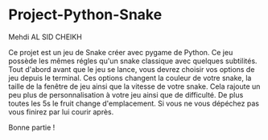 # Project-Python-Snake

Mehdi AL SID CHEIKH

Ce projet est un jeu de Snake créer avec pygame de Python. Ce jeu possède les mêmes régles qu'un snake classique avec quelques subtilités. 
Tout d'abord avant que le jeu se lance, vous devrez choisir vos options de jeu depuis le terminal. Ces options changent la couleur de votre snake, la taille de la fenêtre de jeu ainsi que la vitesse de votre snake.
Cela rajoute un peu plus de personnalisation à votre jeu ainsi que de difficulté. De plus toutes les 5s le fruit change d'emplacement. Si vous ne vous dépéchez pas vous finirez par lui courir après.

Bonne partie !
